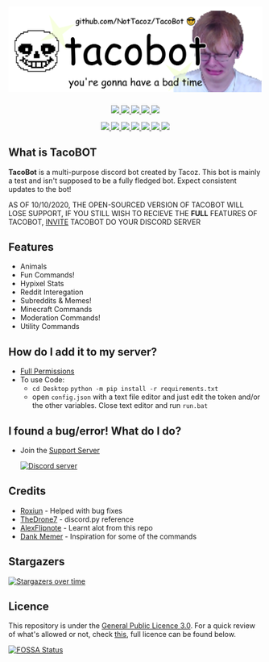 <h1 align="center">
  <img src="images/banner.png" alt="TacoBot" />
</h1>

<p align="center">
  <a href="https://discord.gg/rUwx8gk">
    <img src="https://img.shields.io/discord/663002132793917480?style=for-the-badge">
  </a>
  <a href="http://twitter.com/NotTacoz">
    <img src="https://img.shields.io/twitter/follow/NotTacoz?color=00acee&style=for-the-badge">
  </a>
  <a href="https://australia.com">
    <img src="https://img.shields.io/badge/Made_In-Australia-e62929?style=for-the-badge">
  </a>
  <a href="https://i.ibb.co/0Zgh8Yf/c4074087283441de471b78e0fb56cf25.gif">
    <img src="https://img.shields.io/badge/Powered_By-EXPLOSION!-b70016?style=for-the-badge">
  </a>
  <a href="https://i.ibb.co/0Zgh8Yf/c4074087283441de471b78e0fb56cf25.gif">
    <img src="https://img.shields.io/badge/Powered_By-EXPLOSION!-b70016?style=for-the-badge">
  </a>
</p>

<p align="center">
  <a href="https://www.python.org/downloads/">
    <img src="https://img.shields.io/badge/Made_With-Python_3.8-3bd8ff?style=for-the-badge">
  </a>
  <a href="https://github.com/psf/black">
    <img src="https://img.shields.io/badge/Code_Styling-Black-000000?style=for-the-badge">
  </a>
  <a href="https://github.com/NotTacoz/TacoBot/blob/master/LICENSE">
    <img src="https://img.shields.io/badge/License-GPL_3.0-00b347?style=for-the-badge">
  </a>
  <a href="https://github.com/NotTacoz">
    <img src="https://img.shields.io/github/followers/NotTacoz?label=Follow&style=for-the-badge">
  </a>
  <a href="https://github.com/NotTacoz/TacoBot">
    <img src="https://img.shields.io/github/forks/NotTacoz/TacoBot?label=Fork&style=for-the-badge">
  </a>
  <a href="https://github.com/NotTacoz/TacoBot/commits/master">
    <img src="https://img.shields.io/github/last-commit/NotTacoz/TacoBot?style=for-the-badge">
  </a>
  <a href="https://github.com/NotTacoz/TacoBot/issues">
    <img src="https://img.shields.io/github/issues/NotTacoz/TacoBot?style=for-the-badge">
  </a>
</p>
  
 
## What is TacoBOT

**TacoBot** is a multi-purpose discord bot created by Tacoz. This bot is mainly a test and isn't supposed to be a fully fledged bot. Expect consistent updates to the bot!


AS OF 10/10/2020, THE OPEN-SOURCED VERSION OF TACOBOT WILL LOSE SUPPORT, IF YOU STILL WISH TO RECIEVE THE **FULL** FEATURES OF TACOBOT, [INVITE](https://discord.com/api/oauth2/authorize?client_id=566193825874182164&permissions=8&scope=bot) TACOBOT DO YOUR DISCORD SERVER
 

## Features

- Animals
- Fun Commands!
- Hypixel Stats
- Reddit Interegation
- Subreddits & Memes!
- Minecraft Commands
- Moderation Commands!
- Utility Commands

## How do I add it to my server?

- [Full Permissions](https://discord.com/api/oauth2/authorize?client_id=566193825874182164&permissions=8&scope=bot)
- To use Code:
  - `cd Desktop` `python -m pip install -r requirements.txt`
  - open `config.json` with a text file editor and just edit the token and/or the other variables. Close text editor and run `run.bat`

## I found a bug/error! What do I do?

- Join the [Support Server](https://discord.io/Tacoz)

  [![Discord server](https://discordapp.com/api/guilds/663002132793917480/embed.png?style=banner3)](https://discord.io/Tacoz)

## Credits

- [Roxiun](https://github.com/Roxiun/) - Helped with bug fixes
- [TheDrone7](https://repl.it/talk/learn/) - discord.py reference
- [AlexFlipnote](https://github.com/AlexFlipnote/discord_bot.py) - Learnt alot from this repo
- [Dank Memer](https://dankmemer.lol/commands) - Inspiration for some of the commands


## Stargazers
[![Stargazers over time](https://starchart.cc/NotTacoz/TacoBot.svg)](https://starchart.cc/NotTacoz/TacoBot)

## Licence

This repository is under the [General Public Licence 3.0](https://www.gnu.org/licenses/gpl-3.0.en.html). For a quick review of what's allowed or not, check [this](https://github.com/NotTacoz/TacoBotPrivate/blob/master/LICENSE), full licence can be found below.

[![FOSSA Status](https://app.fossa.com/api/projects/git%2Bgithub.com%2FNotTacoz%2FTacoBot.svg?type=large)](https://app.fossa.com/projects/git%2Bgithub.com%2FNotTacoz%2FTacoBot?ref=badge_large)
